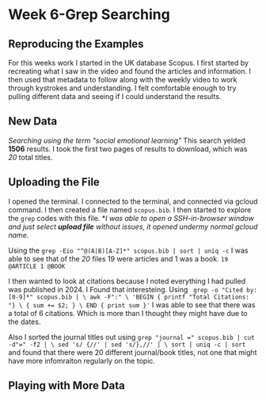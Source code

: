 # Week 6-Grep Searching
## **Reproducing the Examples**

For this weeks work I started in the UK database Scopus. I first started by recreating what 
I saw in the video and found the articles and information. I then used that metadata to follow 
along with the weekly video to work through kystrokes and understanding. I felt comfortable enough
to try pulling different data and seeing if I could understand the results.

## **New Data**
*Searching using the term "social emotional learning"*
This search yelded **1506** results. I took the first two pages of results to download, which was *20*
total titles.

## Uploading the File
I opened the terminal. I connected to the terminal, and connected via gcloud command. I then created a file
named `scopus.bib`. I then started to explore the `grep` codes with this file. 
**I was able to open a SSH-in-browser window and just select **upload file** without issues, it opened undermy normal gcloud name.*

Using the `grep -Eio "^@(A|B)[A-Z]*" scopus.bib | sort | uniq -c` 
I was able to see that of the *20* files 19 were articles and 1 was a book.
     `19 @ARTICLE
      1 @BOOK`

I then wanted to look at citations because I noted everything I had pulled was published in 2024. I Found that interesteing. Using 
` grep -o "Cited by: [0-9]*" scopus.bib | \
    awk -F":" \
    'BEGIN { printf "Total Citations: "} \
    { sum += $2; } \
    END { print sum }'`
I was able to see that there was a total of 6 citations. Which is more than I thought they might have due to the dates. 

Also I sorted the journal titles out using
`grep "journal =" scopus.bib | cut -d"=" -f2 | \
    sed 's/ {//' | sed 's/},//' | \
    sort | uniq -c | sort`
and found that there were 20 different journal/book titles, not one that might have more infomraiton regularly on the topic. 

## Playing with More Data






